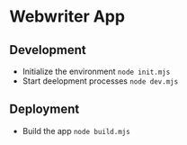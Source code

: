 # Webwriter App

## Development

- Initialize the environment `node init.mjs`
- Start deelopment processes `node dev.mjs`

## Deployment

- Build the app `node build.mjs`
